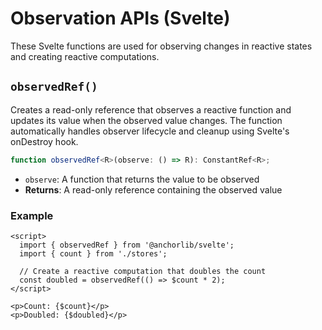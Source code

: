 # Observation APIs (Svelte)

These Svelte functions are used for observing changes in reactive states and creating reactive computations.

## `observedRef()`

Creates a read-only reference that observes a reactive function and updates its value when the observed value changes. The function automatically handles observer lifecycle and cleanup using Svelte's onDestroy hook.

```typescript
function observedRef<R>(observe: () => R): ConstantRef<R>;
```

- `observe`: A function that returns the value to be observed
- **Returns**: A read-only reference containing the observed value

### Example

```svelte
<script>
  import { observedRef } from '@anchorlib/svelte';
  import { count } from './stores';

  // Create a reactive computation that doubles the count
  const doubled = observedRef(() => $count * 2);
</script>

<p>Count: {$count}</p>
<p>Doubled: {$doubled}</p>
```
